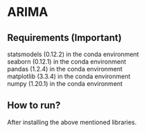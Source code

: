 # ARIMA
## Requirements (Important)
statsmodels (0.12.2) in the conda environment <br />
seaborn (0.12.1) in the conda environment <br />
pandas (1.2.4) in the conda environment <br />
matplotlib (3.3.4) in the conda environment <br />
numpy (1.20.1) in the conda environment <br />
## How to run?
After installing the above mentioned libraries.
